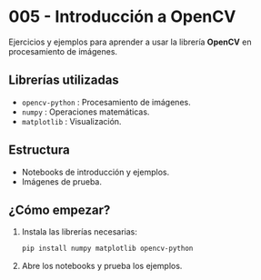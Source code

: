 # 005 - Introducción a OpenCV

Ejercicios y ejemplos para aprender a usar la librería **OpenCV** en procesamiento de imágenes.

## Librerías utilizadas
- `opencv-python` : Procesamiento de imágenes.
- `numpy` : Operaciones matemáticas.
- `matplotlib` : Visualización.

## Estructura
- Notebooks de introducción y ejemplos.
- Imágenes de prueba.

## ¿Cómo empezar?
1. Instala las librerías necesarias:
   ```bash
   pip install numpy matplotlib opencv-python
   ```
2. Abre los notebooks y prueba los ejemplos.

